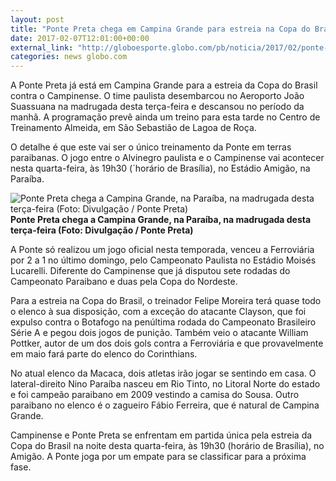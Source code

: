 ```yaml
---
layout: post
title: "Ponte Preta chega em Campina Grande para estreia na Copa do Brasil"
date: 2017-02-07T12:01:00+00:00
external_link: "http://globoesporte.globo.com/pb/noticia/2017/02/ponte-preta-chega-em-campina-grande-para-estreia-na-copa-do-brasil.html"
categories: news globo.com
---
```

A Ponte Preta já está em Campina Grande para a estreia da Copa do Brasil contra o Campinense. O time paulista desembarcou no Aeroporto João Suassuana na madrugada desta terça-feira e descansou no período da manhã. A programação prevê ainda um treino para esta tarde no Centro de Treinamento Almeida, em São Sebastião de Lagoa de Roça.&nbsp;

O detalhe é que este vai ser o único treinamento da Ponte em terras paraibanas. O jogo entre o Alvinegro paulista e o Campinense vai acontecer nesta quarta-feira, às 19h30 (´horário de Brasília), no Estádio Amigão, na Paraíba.

 ![Ponte Preta chega a Campina Grande, na Paraíba, na madrugada desta terça-feira (Foto: Divulgação / Ponte Preta)](http://s2.glbimg.com/yT5H0y_e6HGbZ2BTpZoM-vInVys=/82x66:1200x714/690x400/s.glbimg.com/es/ge/f/original/2017/02/07/whatsapp_image_2017-02-07_at_09.41.43.jpeg "Ponte Preta chega a Campina Grande, na Paraíba, na madrugada desta terça-feira (Foto: Divulgação / Ponte Preta)")**Ponte Preta chega a Campina Grande, na Paraíba, na madrugada desta terça-feira (Foto: Divulgação / Ponte Preta)**

A Ponte só realizou um jogo oficial nesta temporada, venceu a Ferroviária por 2 a 1 no último domingo, pelo Campeonato Paulista no Estádio Moisés Lucarelli. Diferente do Campinense que já disputou sete rodadas do Campeonato Paraibano e duas pela Copa do Nordeste.&nbsp;

Para a estreia na Copa do Brasil, o treinador Felipe Moreira terá quase todo o elenco à sua disposição, com a exceção do atacante Clayson, que foi expulso contra o Botafogo na penúltima rodada do Campeonato Brasileiro Série A e pegou dois jogos de punição. Também veio o atacante William Pottker, autor de um dos dois gols contra a Ferroviária e que provavelmente em maio fará parte do elenco do Corinthians.&nbsp;

No atual elenco da Macaca, dois atletas irão jogar se sentindo em casa. O lateral-direito Nino Paraíba nasceu em Rio Tinto, no Litoral Norte do estado e foi campeão paraibano em 2009 vestindo a camisa do Sousa. Outro paraibano no elenco é o zagueiro Fábio Ferreira, que é natural de Campina Grande.

Campinense e Ponte Preta se enfrentam em partida única pela estreia da Copa do Brasil na noite desta quarta-feira, às 19h30 (horário de Brasília), no Amigão. A Ponte joga por um empate para se classificar para a próxima fase.

